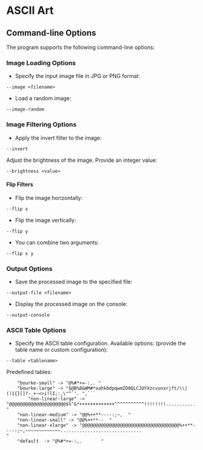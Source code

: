 # ASCII Art 

## Command-line Options
The program supports the following command-line options:

### Image Loading Options

- Specify the input image file in JPG or PNG format:
```console
--image <filename>
```  
- Load a random image:
```console
--image-random 
 ```
### Image Filtering Options
- Apply the invert filter to the image:
```console 
--invert
```
Adjust the brightness of the image. Provide an integer value:
```console
--brightness <value>
```
#### Flip Filters
- Flip the image horizontally: 
```console
--flip x
```
- Flip the image vertically:
```console
--flip y
```
- You can combine two arguments:
```console
--flip x y
```

### Output Options
- Save the processed image to the specified file:
```console
--output-file <filename>
```
- Display the processed image on the console:
```console
--output-console
```

### ASCII Table Options
- Specify the ASCII table configuration. Available options: (provide the table name or custom configuration):
```console
--table <tablename>
```
Predefined tables:
```console
    "bourke-small" -> "@%#*+=-:,. "
    "bourke-large" -> "$@B%8&WM#*oahkbdpqwmZO0QLCJUYXzcvunxrjft/\\|()1{}[]?-_+~<>i!lI;:,\"^`'. ",```
        "non-linear-large" -> "@@@@@@@@@@@@@@@@@@@@@$%^&*+++++++++++++^^^^^^^^^^^!!!!!!!!..............                   "
    "non-linear-medium" -> "@@%++**----:;~,  "
    "non-linear-small" -> "@@%++**--  "
    "non-linear-xlarge" -> "@@@@@@@@@@@@@@@@@@@@@@@@@@@@@@@@@@@@%++**----:;~,~~~~~~~~~~~~~..............................                               "
    "default  -> "@%#*+=-:,.       "
```


